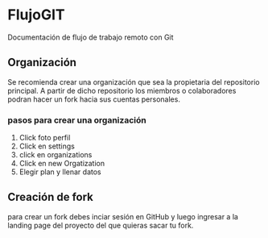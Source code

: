 # FlujoGIT

Documentación de flujo de trabajo remoto con Git

## Organización
Se recomienda crear una organización que sea la propietaria del repositorio principal. A partir de dicho repositorio los miembros o colaboradores podran hacer un fork hacia sus cuentas personales.

### pasos para crear una organización

1. Click foto perfil
2. Click en settings
3. click en organizations
4. Click en new Orgatization
5. Elegir plan y llenar datos

## Creación de fork
para crear un fork debes inciar sesión en GitHub y luego ingresar a la landing page del proyecto del que quieras sacar tu fork.